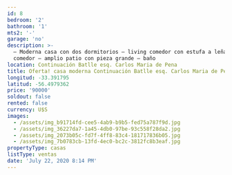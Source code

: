 ```yaml
---
id: 8
bedroom: '2'
bathroom: '1'
mts2: '-'
garage: 'no'
description: >-
  – Moderna casa con dos dormitorios – living comedor con estufa a leña – cocina
  comedor – amplio patio con pieza grande – baño
location: Continuación Batlle esq. Carlos Maria de Pena
title: Oferta! casa moderna Continuación Batlle esq. Carlos Maria de Pena
longitud: -33.391795
latitud: -56.4979362
price: '90000'
soldout: false
rented: false
currency: U$S
images:
  - /assets/img_b91714fd-cee5-4ab9-b9b5-fed75a787f9d.jpg
  - /assets/img_36227da7-1a45-4db0-97be-93c558f28da2.jpg
  - /assets/img_2073b05c-fd7f-4ff8-83c4-181717836b05.jpg
  - /assets/img_7b0783cb-13fd-4ec0-bc2c-3812fc8b3eaf.jpg
propertyType: casas
listType: ventas
date: 'July 22, 2020 8:14 PM'
---
```


